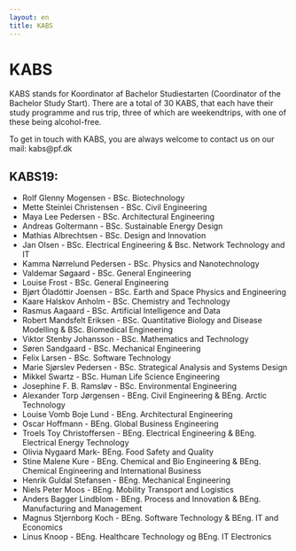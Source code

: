 ```yaml
---
layout: en
title: KABS
---
```


<h1>KABS</h1>

<p>KABS stands for Koordinator af Bachelor Studiestarten (Coordinator of the Bachelor Study Start). There are a total of 30 KABS, that each have their study programme and rus trip, three of which are weekendtrips, with one of these being alcohol-free.</p>
<p>To get in touch with KABS, you are always welcome to contact us on our mail: kabs@pf.dk</p>

<h2>KABS19:</h2>
<ul>
<li>	Rolf Glenny Mogensen	-	BSc. Biotechnology	</li>
<li>	Mette Steinlei Christensen	-	BSc. Civil Engineering	</li>
<li>	Maya Lee Pedersen	-	BSc. Architectural Engineering	</li>
<li>	Andreas Goltermann	-	BSc. Sustainable Energy Design	</li>
<li>	Mathias Albrechtsen	-	BSc. Design and Innovation	</li>
<li>	Jan Olsen	-	BSc. Electrical Engineering & Bsc. Network Technology and IT	</li>
<li>	Kamma Nørrelund Pedersen	-	BSc. Physics and Nanotechnology	</li>
<li>	Valdemar Søgaard	-	BSc. General Engineering	</li>
<li>	Louise Frost	-	BSc. General Engineering	</li>
<li>	Bjørt Óladóttir Joensen	-	BSc. Earth and Space Physics and Engineering	</li>
<li>	Kaare Halskov Anholm	-	BSc. Chemistry and Technology	</li>
<li>	Rasmus Aagaard	-	BSc. Artificial Intelligence and Data	</li>
<li>	Robert Mandsfelt Eriksen	-	BSc. Quantitative Biology and Disease Modelling & BSc. Biomedical Engineering	</li>
<li>	Viktor Stenby Johansson	-	BSc. Mathematics and Technology	</li>
<li>	Søren Sandgaard	-	BSc. Mechanical Engineering	</li>
<li>	Felix Larsen	-	BSc. Software Technology	</li>
<li>	Marie Sjørslev Pedersen	-	BSc. Strategical Analysis and Systems Design	</li>
<li>	Mikkel Swartz	-	BSc. Human Life Science Engineering	</li>
<li>	Josephine F. B. Ramsløv	-	BSc. Environmental Engineering	</li>
<li>	Alexander Torp Jørgensen	-	BEng. Civil Engineering & BEng. Arctic Technology	</li>
<li>	Louise Vomb Boje Lund	-	BEng. Architectural Engineering	</li>
<li>	Oscar Hoffmann	-	BEng. Global Business Engineering	</li>
<li>	Troels Toy Christoffersen	-	BEng. Electrical Engineering & BEng. Electrical Energy Technology	</li>
<li>	Olivia Nygaard Mark-	BEng. Food Safety and Quality	</li>
<li>	Stine Malene Kure	-	BEng. Chemical and Bio Engineering & BEng. Chemical Engineering and International Business	</li>
<li>	Henrik Guldal Stefansen	-	BEng. Mechanical Engineering	</li>
<li>	Niels Peter Moos	-	BEng. Mobility Transport and Logistics	</li>
<li>	Anders Bagger Lindblom	-	BEng. Process and Innovation & BEng. Manufacturing and Management	</li>
<li>	Magnus Stjernborg Koch	-	BEng. Software Technology & BEng. IT and Economics	</li>
<li>	Linus Knoop	-	BEng. Healthcare Technology og BEng. IT Electronics	</li>
</ul>
